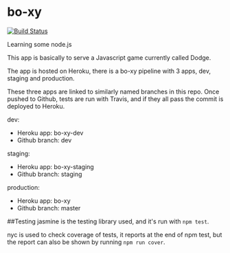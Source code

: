 # bo-xy

[![Build Status](https://travis-ci.org/Thomas-Elder/hobby.node.bo-xy.svg?branch=master)](https://travis-ci.org/Thomas-Elder/bo-xy)

Learning some node.js

This app is basically to serve a Javascript game currently called Dodge.

The app is hosted on Heroku, there is a bo-xy pipeline with 3 apps, dev, staging and production.

These three apps are linked to similarly named branches in this repo. Once pushed to Github, tests are run with Travis, and if they all pass the commit is deployed to Heroku.

dev:
* Heroku app: bo-xy-dev
* Github branch: dev

staging:
* Heroku app: bo-xy-staging
* Github branch: staging

production:
* Heroku app: bo-xy
* Github branch: master

##Testing
jasmine is the testing library used, and it's run with `npm test`.

nyc is used to check coverage of tests, it reports at the end of npm test, but the report can also be shown by running `npm run cover`.


